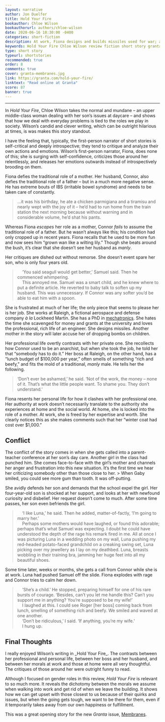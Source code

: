 ```yaml
---
layout: narrative
author: Jon Duelfer
title: Hold Your Fire
bookauthor: Chloe Wilson
bookauthorurl: authors/chloe-wilson
date: 2020-06-16 18:30:00 -0400
categories: short-fiction
description: At work, Fiona designs and builds missiles used for war; at home, she is pushed to assume the roles of a loving wife and mother. When her son gets bullied at school, she has to decide which role she will play.
keywords: Hold Your Fire Chloe Wilson review fiction short story granta
type: short story
typeurl: shortstories
recommended: true
order: 8
comments: true
cover: granta-membranes.jpg
link: https://granta.com/hold-your-fire/
linktext: "Read online at Granta"
score: 87
banner: true
---
```

<hr/>

In _Hold Your Fire_, Chloe Wilson takes the normal and mundane – an upper middle-class woman dealing with her son’s issues at daycare – and shows that how we deal with everyday problems is tied to the roles we play in society. Wilson’s candid and clever writing, which can be outright hilarious at times, is was makes this story standout.

I have the feeling that, typically, the first-person narrator of short stories is self-critical and deeply introspective; they tend to critique and analyze their own actions and emotions. Wilson’s first-person narrator, Fiona, does none of this; she is surging with self-confidence, criticizes those around her relentlessly, and releases her emotions outwards instead of introspectively brooding on them.

Fiona defies the traditional role of a mother. Her husband, Connor, also defies the traditional role of a father – but in a much more negative sense. He has extreme bouts of IBS (irritable bowel syndrome) and needs to be taken care of constantly.
> ...it was his birthday, he ate a chicken parmigiana and a tiramisu and nearly wept with the joy of it – he’d had to run home from the train station the next morning because without warning and in considerable volume, he’d shat his pants.

Whereas Fiona _escapes_ her role as a mother, Connor _fails_ to assume the traditional role of a father. But he wasn’t always like this; his condition had only cropped up in recent years. Fiona recalls that he used to be more fun and now sees him “grown wan like a wilting lily.” Though she beats around the bush, it’s clear that she doesn’t see her husband as _manly_.

Her critiques are dished out without remorse. She doesn’t event spare her son, who is only four years old.
> &nbsp;&nbsp;&nbsp;&nbsp;‘You said seagull would get better,’ Samuel said. Then he commenced whimpering.<br/>
&nbsp;&nbsp;&nbsp;&nbsp;This annoyed me. Samuel was a smart child, and he knew where to put a definite article. He reverted to baby talk to soften up my husband. This was unnecessary. If Connor was any softer you’d be able to eat him with a spoon.

She is frustrated at much of her life; the only piece that seems to please her is her job. She works at Raleigh, a fictional aerospace and defense company _à la_ Lockheed Martin. She has a PhD in [mechatronics](https://en.wikipedia.org/wiki/Mechatronics). She hates the time she scavenged for money and grants at the university and loves the professional, rich life of an engineer. She designs missiles. Another mother in the story will later accuse her of dropping bombs on children.

Her professional life overtly contrasts with her private one. She recollects how Connor used to be an anarchist, but when she took the job, he told her that “somebody has to do it.” Her boss at Raleigh, on the other hand, has a “lunch budget of $100,000 per year,” often smells of something “rich and beefy,” and fits the mold of a traditional, _manly_ male. He tells her the following.
> ‘Don’t ever be ashamed,’ he said. ‘Not of the work, the money – none of it. That’s what the little people want. To shame you. They don’t understand.’

Fiona resents her personal life for how it clashes with her professional one. Her authority at work doesn’t necessarily translate to the authority she experiences at home and the social world. At home, she is locked into the role of a mother. At work, she is freed by her expertise and worth. She clearly notices this as she makes comments such that her “winter coat had cost over $1,000.”

<h2><strong>Conflict</strong></h2>
The conflict of the story comes in when she gets called into a parent-teacher conference at her son’s day care. Another girl in the class had punched him. She comes face-to-face with the girl’s mother and channels her anger and frustration into this new situation. It’s the first time we hear her criticizing somebody other than those close to her.
> When Gaby smiled, you could see more gum than tooth. It was off-putting.

She avidly defends her son and demands that the school expel the girl. Her four-year-old son is shocked at her support, and looks at her with newfound curiosity and disbelief. Her request doesn’t come to much. After some time passes, her son even befriends the girl.
> &nbsp;&nbsp;&nbsp;&nbsp;‘I like Luna,’ he said. Then he added, matter-of-factly, ‘I’m going to marry her.’<br/>
&nbsp;&nbsp;&nbsp;&nbsp;Perhaps some mothers would have laughed, or found this adorable; perhaps that’s what Samuel was expecting. I doubt he could have understood the depth of the rage his remark fired in me. All at once I was picturing Luna in a wedding photo on my wall, Luna pushing my red-headed potato-faced grandchild on a creaking swing set, Luna picking over my jewellery as I lay on my deathbed. Luna, breasts wobbling in their training bra, jamming her huge feet into all my beautiful shoes.

Some time later, weeks or months, she gets a call from Connor while she is at work. Luna had pushed Samuel off the slide. Fiona explodes with rage and Connor tries to calm her down.
> &nbsp;&nbsp;&nbsp;&nbsp;‘She’s a child.’ He stopped, preparing himself for one of his rare bursts of courage. ‘Besides, can’t you let me handle this? Can’t you support me in anything? You’re supposed to be my wife!’<br/>
&nbsp;&nbsp;&nbsp;&nbsp;I laughed at this. I could see Roger [her boss] coming back from lunch, smelling of something rich and beefy. We smiled and waved at one another.<br/>
&nbsp;&nbsp;&nbsp;&nbsp;‘Don’t be ridiculous,’ I said. ‘If anything, you’re my wife.’<br/>
&nbsp;&nbsp;&nbsp;&nbsp;I hung up.

<h2><strong>Final Thoughts</strong></h2>
I really enjoyed Wilson’s writing in _Hold Your Fire_. The contrasts between her professional and personal life, between her boss and her husband, and between her morals at work and those at home were all very thoughtful. The critiques of those around her were outright funny to read.

Although I focused on gender roles in this review, _Hold Your Fire_ is relevant to so much more. It reveals the dichotomy between the morals we assume when walking into work and get rid of when we leave the building. It shows how we can get upset with those closest to us because of their quirks and issues, but when the going gets tough, we want to be there for them, even if it temporarily takes away from our own happiness or fulfillment.

This was a great opening story for the new _Granta_ issue, [Membranes](https://granta.com/products/granta-151-membranes/).